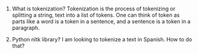 1. What is tokenization?
Tokenization is the process of tokenizing or splitting a string, text into a list of tokens. One can think of token as parts like a word is a token in a sentence, and a sentence is a token in a paragraph.

2. Python nltk library?
I am looking to tokenize a text in Spanish.
How to do that?
<!-- 
import nltk.data
  
spanish_tokenizer = nltk.data.load('tokenizers/punkt/PY3/spanish.pickle')
  
text = 'Hola amigo. Estoy bien.'
spanish_tokenizer.tokenize(text)
-->
<!-- 
from nltk.tokenize import word_tokenize
  
text = "Hello everyone. Welcome to GeeksforGeeks."
word_tokenize(text)
-->

